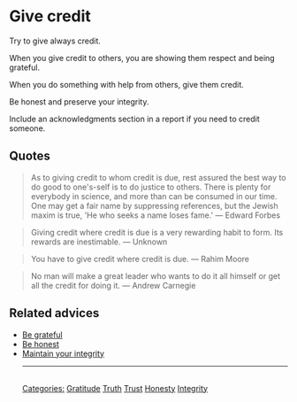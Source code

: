 # Give credit

Try to give always credit.

When you give credit to others, you are showing them respect and being grateful.

When you do something with help from others, give them credit.

Be honest and preserve your integrity.
 
Include an acknowledgments section in a report if you need to credit someone.

## Quotes

> As to giving credit to whom credit is due, rest assured the best way to do good to one's-self is to do justice to others. There is plenty for everybody in science, and more than can be consumed in our time. One may get a fair name by suppressing references, but the Jewish maxim is true, 'He who seeks a name loses fame.' ― Edward Forbes

> Giving credit where credit is due is a very rewarding habit to form. Its rewards are inestimable. ― Unknown

> You have to give credit where credit is due. ― Rahim Moore

> No man will make a great leader who wants to do it all himself or get all the credit for doing it. ― Andrew Carnegie

## Related advices

- [Be grateful](../Be%20grateful/index.md)
- [Be honest](../Be%20honest/index.md)
- [Maintain your integrity](../Maintain%20your%20integrity/index.md)<hr/><br/>[Categories:](../Categories/index.md) [Gratitude](../Categories/Gratitude.md) [Truth](../Categories/Truth.md) [Trust](../Categories/Trust.md) [Honesty](../Categories/Honesty.md) [Integrity](../Categories/Integrity.md)